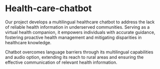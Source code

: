 # Health-care-chatbot
Our project develops a multilingual healthcare chatbot to address the lack of reliable health information in underserved communities. Serving as a virtual health companion, it empowers individuals with accurate guidance, fostering proactive health management and mitigating disparities in healthcare knowledge.​

Chatbot overcomes language barriers through its multilingual capabilities and audio option, extending its reach to rural areas and ensuring the effective communication of relevant health information.​

​
